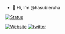 - 👋 Hi, I’m @hasubieruha

[![Status](https://github-readme-stats.vercel.app/api?username=hasubieruha&show_icons=true&count_private=true&theme=algolia)](https://github.com/anuraghazra/github-readme-stats)

[![Website](https://img.shields.io/website?label=hasubieruha&style=for-the-badge&url=https%3A%2F%2Fhasubieruha.github.io)](https://hasubieruha.github.io)
[![twitter](https://img.shields.io/badge/twitter-1DA1F2?style=for-the-badge&logo=twitter&logoColor=white)](https://twitter.com/hasbilh_)

<!---
hasubieruha/hasubieruha is a ✨ special ✨ repository because its `README.md` (this file) appears on your GitHub profile.
You can click the Preview link to take a look at your changes.
--->
